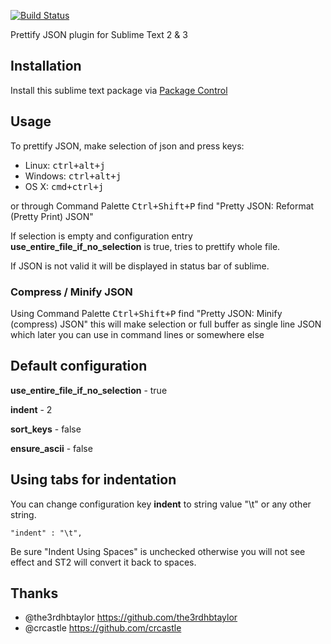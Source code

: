 [![Build Status](https://travis-ci.org/dzhibas/SublimePrettyJson.svg)](https://travis-ci.org/dzhibas/SublimePrettyJson)

Prettify JSON plugin for Sublime Text 2 & 3

## Installation

Install this sublime text package via [Package Control](http://wbond.net/sublime_packages/package_control)

## Usage

To prettify JSON, make selection of json and press keys:

- Linux: <kbd>ctrl+alt+j</kbd>
- Windows: <kbd>ctrl+alt+j</kbd>
- OS X: <kbd>cmd+ctrl+j</kbd>

or through Command Palette <kbd>Ctrl+Shift+P</kbd> find "Pretty JSON: Reformat (Pretty Print) JSON"

If selection is empty and configuration entry **use_entire_file_if_no_selection** is true, tries to prettify whole file.

If JSON is not valid it will be displayed in status bar of sublime.

### Compress / Minify JSON

Using Command Palette <kbd>Ctrl+Shift+P</kbd> find "Pretty JSON: Minify (compress) JSON" this will make selection or full buffer as single line JSON which later you can use in command lines or somewhere else

## Default configuration

**use_entire_file_if_no_selection** - true

**indent** - 2

**sort_keys** - false

**ensure_ascii** - false

## Using tabs for indentation

You can change configuration key **indent** to string value "\t" or any other string.

```
"indent" : "\t",
```

Be sure "Indent Using Spaces" is unchecked otherwise you will not see effect and ST2 will convert it back to spaces.

## Thanks

- @the3rdhbtaylor https://github.com/the3rdhbtaylor
- @crcastle https://github.com/crcastle
